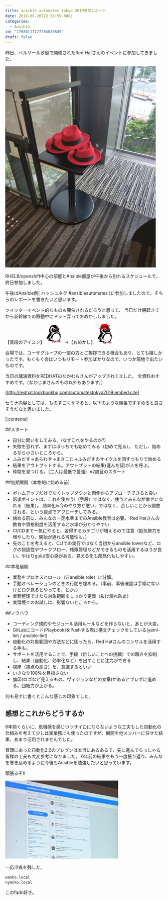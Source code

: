 ```yaml
---
title: ansible automates tokyo 2019参加レポート
date: 2019-06-20T23:38:59.000Z
categories:
  - Ansible
id: "17680117127204030849"
draft: false
---
```

昨日、ベルサール汐留で開催されたRed Hatさんのイベントに参加してきました。



<img src="https://github.com/tk-4/tenkoblog/blob/main/docs/images/20190621/20190621080926.jpg?raw=true">

RHEL8/openshift中心の部屋とAnsible部屋が午後から別れるスケジュールで、終日参加しました。

午後はAnsible側( ハッシュタグ #ansibleautomates )に参加しましたので、そちらのレポートを書きたいと思います。

ツイッターイベント的なものも開催されるだろうと思って、
当日だけ朝起きてから新幹線での移動中にドット弄っておめかししました。

【普段のアイコン】<img src="https://github.com/tk-4/tenkoblog/blob/main/docs/images/20190622/20190622132308.png?raw=true">→【おめかし】<img src="https://github.com/tk-4/tenkoblog/blob/main/docs/images/20190622/20190622132311.png?raw=true">


会場では、ユーザグループの一部の方とご挨拶できる機会もあり、とても嬉しかったです。もくもく会はいつもリモート参加ばかりなので、いつか現地で出たいものです。

当日の講演資料をREDHATのなかむらさんがアップされてました。
全資料おすすめです。（なかじまさんのもの以外もあります。）


[http://redhat.lookbookhq.com/automatestokyo2019:embed:cite]



セミナ内容としては、ものすごくサマると、以下のような順番ですすめると良さそうだなと思いました。

[:contents]



<!-- more -->

##スタート

- 自分に問いをしてみる。(なぜこれをやるのか?)
- 失敗を恐れず、まずはぼっちでも始めてみる（初めて見る）。
ただし、始めるなら小さいところから。
- ふみだす→あらわす→まきこむ→ふみだすのサイクルを回すつもりで始める
- 結果をアウトプットする。アウトプットの結果(進んだ証)が人を呼ぶ。
- 仲間を見つける。（二人は最低で最強）※2周目のスタート

##初期展開（本格的に始める前）

- ボトムアップだけでなくトップダウンと両側からアプローチできると良い
- 訴求ポイントは、これを使おう!（手段）ではなく、使うとみんなが幸せになれる（結果）。
効率化≒今のやり方が悪い、ではなく、苦しいことから開放される、という視点でアプローチしてみる。
- 始める前に、みんなの一定水準までのAnsible教育は必要。
Red Hatさんの教育や資格制度を活用すると水準が分かりやすい
- CI/CDまで一気にやると、習得するカテゴリが増えるので注意（抵抗勢力を増やしたり、開始が遅れる可能性も。）
- 先のことを考えると、CLIでの実行ではなく当初からansible towerなど、ログの視認性やワークフロー、権限管理などができるものを活用するほうが良い。やはりguiは安心感がある。見える化も部品化もしやすい。


##本格展開

- 業務をプロセスとロール（非ansible role）に分解。
- 手動オペレーションのときの行間を埋める。（事前、事後確認は手順にないけどログ見るとやってる、とか。）
- 業務整理できたら対象範囲をしっかり定義（抜け漏れ防止）
- 実環境でのお試しは、影響ないところから。

##ノウハウ
- コーディング規約やモジュール活用ルールなどを作らないと、あとが大変。
- GitLabにコード(Playbook)をPushする際に構文チェックをしている(yaml-lint / ansible-lint)
- 自動化の対象範囲や方法などに困ったら、Red Hatさんのコンサルを活用する手も。
- サポートを活用することで、手段（新しいことへの挑戦）での躓きを抑制し、結果（自動化、効率化など）を出すことに注力ができる
- 視座（視点の高さ）を、意識するといい
- いきなり100%を目指さない
- 旗印(ロゴなど見えるもの、ヴィジョンなどの文章)があるとブレずに進める。団結力が上がる。

何も見ずに書くとこんな感じの印象でした。

## 感想とこれからどうするか

6年前くらいに、危機感を感じつつサイロにならないような工夫もした自動化の仕組みを考えて少しは実業務にも使ったのですが、展開を他メンバーに任せた結果、あまり活用されませんでした。

冒頭にあった自動化2.0のプレゼンは本当にあるあるで、先に進んでらっしゃる皆様の工夫も大変参考になりました。
6年前の結果をもう一度振り返り、みんなを巻き込めるように今後もAnsibleを勉強したいと思っています。

頑張るぞ!!

<img src="https://github.com/tk-4/tenkoblog/blob/main/docs/images/20190622/20190622134412.jpg?raw=true">

一応爪痕を残した。

```
wanko.local
nyanko.local
```
このfqdn好き。
